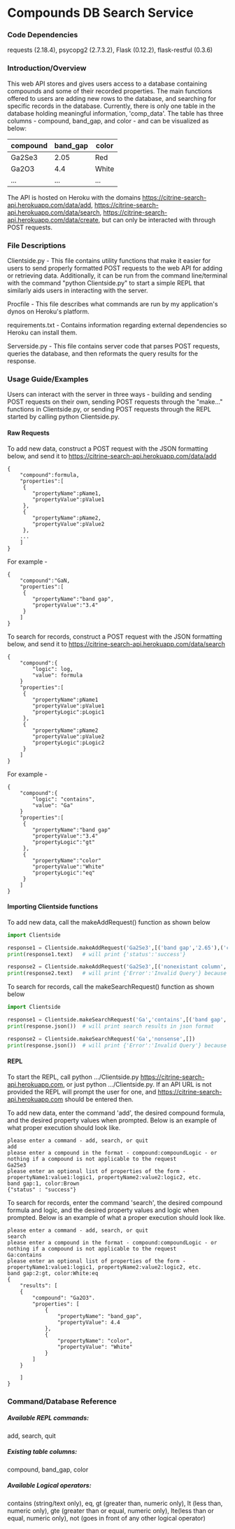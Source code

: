 # Compounds DB Search Service  
### Code Dependencies  
requests (2.18.4), psycopg2 (2.7.3.2), Flask (0.12.2), flask-restful (0.3.6)  
  
### Introduction/Overview  
This web API stores and gives users access to a database containing compounds and some of their recorded properties. The main functions offered to users are adding new rows to the database, and searching for specific records in the database. Currently, there is only one table in the database holding meaningful information, 'comp_data'. The table has three columns - compound, band_gap, and color - and can be visualized as below:  
  
| compound | band_gap | color |
| -------- | -------- | ----- |
| Ga2Se3   | 2.05     | Red   |
| Ga2O3    | 4.4      | White |
| ...      | ...      | ...   |
  
The API is hosted on Heroku with the domains https://citrine-search-api.herokuapp.com/data/add, https://citrine-search-api.herokuapp.com/data/search, https://citrine-search-api.herokuapp.com/data/create, but can only be interacted with through POST requests.  
  
### File Descriptions  
Clientside.py - This file contains utility functions that make it easier for users to send properly formatted POST requests to the web API for adding or retrieving data. Additionally, it can be run from the command line/terminal with the command "python Clientside.py" to start a simple REPL that similarly aids users in interacting with the server.  
  
Procfile - This file describes what commands are run by my application's dynos on Heroku's platform.  
  
requirements.txt - Contains information regarding external dependencies so Heroku can install them.  
  
Serverside.py - This file contains server code that parses POST requests, queries the database, and then reformats the query results for the response.  
  
### Usage Guide/Examples  
Users can interact with the server in three ways - building and sending POST requests on their own, sending POST requests through the "make..." functions in Clientside.py, or sending POST requests through the REPL started by calling python Clientside.py.  
  
#### Raw Requests  
To add new data, construct a POST request with the JSON formatting below, and send it to https://citrine-search-api.herokuapp.com/data/add  
```
{
	"compound":formula, 
 	"properties":[
	 {
		"propertyName":pName1,
		"propertyValue":pValue1
	 },
	 {
		"propertyName":pName2,
		"propertyValue":pValue2
	 },
    ...
    ]
}
```  
For example -  
```
{
	"compound":"GaN, 
 	"properties":[
	 {
		"propertyName":"band gap",
		"propertyValue":"3.4"
	 }
    ]
}
```  

To search for records, construct a POST request with the JSON formatting below, and send it to https://citrine-search-api.herokuapp.com/data/search  
```
{
	"compound":{
		"logic": log,
		"value": formula
	}
	"properties":[
	 {
	 	"propertyName":pName1
	 	"propertyValue":pValue1
	 	"propertyLogic":pLogic1
	 },
	 {
	 	"propertyName":pName2
	 	"propertyValue":pValue2
	 	"propertyLogic":pLogic2
	 }
	]
}
```  
For example - 
```
{
	"compound":{
		"logic": "contains",
		"value": "Ga"
	}
	"properties":[
	 {
	 	"propertyName":"band gap"
	 	"propertyValue":"3.4"
	 	"propertyLogic":"gt"
	 },
	 {
	 	"propertyName":"color"
	 	"propertyValue":"White"
	 	"propertyLogic":"eq"
	 }
	]
}
```  
  
#### Importing Clientside functions  
To add new data, call the makeAddRequest() function as shown below
```python
import Clientside

response1 = Clientside.makeAddRequest('Ga2Se3',[('band gap','2.65'),('color','Yellow')])
print(response1.text)   # will print {'status':'success'}

response2 = Clientside.makeAddRequest('Ga2Se3',[('nonexistant column','whatever')])
print(response2.text)   # will print {'Error':'Invalid Query'} because there is no column 'nonexistant column'
```  
  
To search for records, call the makeSearchRequest() function as shown below
```python
import Clientside

response1 = Clientside.makeSearchRequest('Ga','contains',[('band gap','2.0','gt')])
print(response.json())  # will print search results in json format

response2 = Clientside.makeSearchRequest('Ga','nonsense',[])
print(response.json())  # will print {'Error':'Invalid Query'} because 'nonsense' is not a valid logical operator
```  
  
#### REPL  
To start the REPL, call python .../Clientside.py https://citrine-search-api.herokuapp.com, or just python .../Clientside.py. If an API URL is not provided the REPL will prompt the user for one, and https://citrine-search-api.herokuapp.com should be entered then.  
  
To add new data, enter the command 'add', the desired compound formula, and the desired property values when prompted. Below is an example of what proper execution should look like.  
```
please enter a command - add, search, or quit
add
please enter a compound in the format - compound:compoundLogic - or nothing if a compound is not applicable to the request
Ga2Se3
please enter an optional list of properties of the form - propertyName1:value1:logic1, propertyName2:value2:logic2, etc.
band gap:1, color:Brown
{"status" : "success"}
```  
  
To search for records, enter the command 'search', the desired compound formula and logic, and the desired property values and logic when prompted. Below is an example of what a proper execution should look like.  
```
please enter a command - add, search, or quit
search
please enter a compound in the format - compound:compoundLogic - or nothing if a compound is not applicable to the request
Ga:contains
please enter an optional list of properties of the form - propertyName1:value1:logic1, propertyName2:value2:logic2, etc.
band gap:2:gt, color:White:eq
{
	"results": [
	{
		"compound": "Ga2O3".
		"properties": [
			{
				"propertyName": "band_gap",
				"propertyValue": 4.4
			},
			{
				"propertyName": "color",
				"propertyValue": "White"
			}
		]
	}

	]
}
```
  
### Command/Database Reference  
##### Available REPL commands:  
add, search, quit  
##### Existing table columns:  
compound, band_gap, color  
##### Available Logical operators:  
contains (string/text only), eq, gt (greater than, numeric only), lt (less than, numeric only), gte (greater than or equal, numeric only), lte(less than or equal, numeric only), not (goes in front of any other logical operator)  












